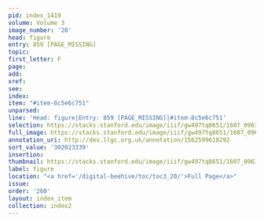```yaml
---
pid: index_1419
volume: Volume 3
image_number: '20'
head: figure
entry: 859 [PAGE_MISSING]
topic:
first_letter: F
page:
add:
xref:
see:
index:
item: "#item-8c5e6c751"
unparsed:
line: 'Head: figure|Entry: 859 [PAGE_MISSING]|#item-8c5e6c751'
selection: https://stacks.stanford.edu/image/iiif/gw497tq8651/1607_0963/1089,3339,477,189/full/0/default.jpg
full_image: https://stacks.stanford.edu/image/iiif/gw497tq8651/1607_0963/full/full/0/default.jpg
annotation_uri: http://dev.llgc.org.uk/annotation/1562599618292
sort_value: '302023339'
insertion:
thumbnail: https://stacks.stanford.edu/image/iiif/gw497tq8651/1607_0963/1089,3339,477,189/150,/0/default.jpg
label: figure
location: "<a href='/digital-beehive/toc/toc3_20/'>Full Page</a>"
issue:
order: '260'
layout: index_item
collection: index2
---
```

